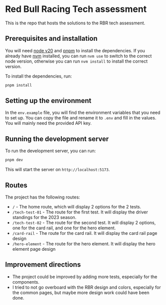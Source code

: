 # Red Bull Racing Tech assessment

This is the repo that hosts the solutions to the RBR tech assessment.

## Prerequisites and installation

You will need [node v20](https://nodejs.org/en/download/package-manager) and [pnpm](https://pnpm.io/installation) to install the dependencies. If you already have [nvm](https://github.com/nvm-sh/nvm?tab=readme-ov-file#installing-and-updating) installed, you can run `nvm use` to switch to the correct node version, otherwise you can run `nvm install` to install the correct version.

To install the dependencies, run:

```bash
pnpm install
```

## Setting up the environment

In the `env.example` file, you will find the environment variables that you need to set up. You can copy the file and rename it to `.env` and fill in the values. You will mainly need the provided API key.

## Running the development server

To run the development server, you can run:

```bash
pnpm dev
```

This will start the server on `http://localhost:5173`.

## Routes

The project has the following routes:

- `/` - The home route, which will display 2 options for the 2 tests.
- `/tech-test-01` - The route for the first test. It will display the driver standings for the 2023 season.
- `/tech-test-02` - The route for the second test. It will display 2 options, one for the card rail, and one for the hero element.
- `/card-rail` - The route for the card rail. It will display the card rail page design
- `/hero-element` - The route for the hero element. It will display the hero element page design

## Improvement directions

- The project could be improved by adding more tests, especially for the components.
- I tried to not go overboard with the RBR design and colors, especially for the common pages, but maybe more design work could have been done.